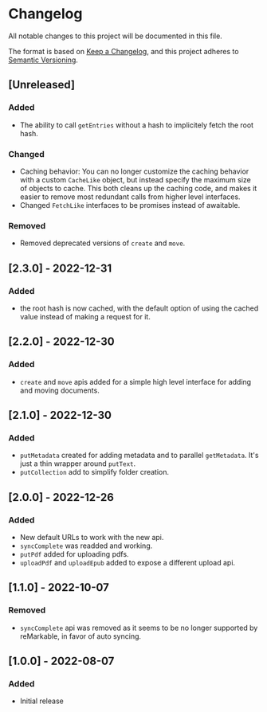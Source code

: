 Changelog
=========

All notable changes to this project will be documented in this file.

The format is based on [Keep a Changelog](https://keepachangelog.com/en/1.0.0/),
and this project adheres to [Semantic Versioning](https://semver.org/spec/v2.0.0.html).

## [Unreleased]

### Added

- The ability to call `getEntries` without a hash to implicitely fetch the root
  hash.

### Changed

- Caching behavior: You can no longer customize the caching behavior with a
  custom `CacheLike` object, but instead specify the maximum size of objects to
  cache. This both cleans up the caching code, and makes it easier to remove
  most redundant calls from higher level interfaces.
- Changed `FetchLike` interfaces to be promises instead of awaitable.

### Removed

- Removed deprecated versions of `create` and `move`.

## [2.3.0] - 2022-12-31

### Added

- the root hash is now cached, with the default option of using the cached
  value instead of making a request for it.

## [2.2.0] - 2022-12-30

### Added

- `create` and `move` apis added for a simple high level interface for adding
  and moving documents.

## [2.1.0] - 2022-12-30

### Added

- `putMetadata` created for adding metadata and to parallel `getMetadata`. It's
  just a thin wrapper around `putText`.
- `putCollection` add to simplify folder creation.

## [2.0.0] - 2022-12-26

### Added

- New default URLs to work with the new api.
- `syncComplete` was readded and working.
- `putPdf` added for uploading pdfs.
- `uploadPdf` and `uploadEpub` added to expose a different upload api.

## [1.1.0] - 2022-10-07

### Removed

- `syncComplete` api was removed as it seems to be no longer supported by
  reMarkable, in favor of auto syncing.

## [1.0.0] - 2022-08-07

### Added

- Initial release
